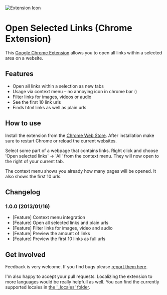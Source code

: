 ![Extension Icon](https://raw.github.com/MattesGroeger/chrome-open-links/master/assets/icon128.png)

# Open Selected Links (Chrome Extension)

This [Google Chrome Extension](https://chrome.google.com/webstore/detail/open-selected-links/cbmiafnaglmnkhnohfdkdgaohdhndkjp) allows you to open all links within a selected area on a website.

## Features

* Open all links within a selection as new tabs
* Usage via context menu – no annoying icon in chrome bar :)
* Filter links for images, videos or audio
* See the first 10 link urls
* Finds html links as well as plain urls

## How to use

Install the extension from the [Chrome Web Store](https://chrome.google.com/webstore/detail/open-selected-links/cbmiafnaglmnkhnohfdkdgaohdhndkjp). After installation make sure to restart Chrome or reload the current websites. 

Select some part of a webpage that contains links. Right click and choose 'Open selected links' -> 'All' from the context menu. They will now open to the right of your current tab.

The context menu shows you already how many pages will be opened. It also shows the first 10 urls.

## Changelog

### 1.0.0 (2013/01/16)

* [Feature] Context menu integration
* [Feature] Open all selected links and plain urls
* [Feature] Filter links for images, video and audio
* [Feature] Preview the amount of links
* [Feature] Preview the first 10 links as full urls

## Get involved

Feedback is very welcome. If you find bugs please [report them here](https://github.com/MattesGroeger/chrome-open-links/issues). 

I'm also happy to accept your pull requests. Localizing the extension to more languages would be really helpfull as well. You can find the currently supported locales in [the '_locales' folder](https://github.com/MattesGroeger/chrome-open-links/tree/master/_locales).
